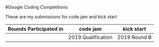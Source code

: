 #Google Coding Competitions

These are my submissions for code jam and kick start

| Rounds Participated in | code jam           | kick start   |
|------------------------|--------------------|--------------|
|                        | 2019 Qualification | 2019 Round B |